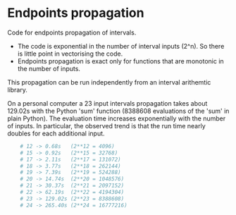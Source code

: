 # Endpoints propagation
Code for endpoints propagation of intervals. 

* The code is exponential in the number of interval inputs (2^n). So there is little point in vectorising the code. 
* Endpoints propagation is exact only for functions that are monotonic in the number of inputs. 

This propagation can be run independently from an interval arithemtic library. 

On a personal computer a 23 input intervals propagation takes about 129.02s with the Python 'sum' function (8388608 evaluations of the 'sum' in plain Python). The evaluation time increases exponentially with the number of inputs. In particular, the observed trend is that the run time nearly doubles for each additional input. 

```python
    # 12 -> 0.68s   (2**12 = 4096)
    # 15 -> 0.92s   (2**15 = 32768)
    # 17 -> 2.11s   (2**17 = 131072)
    # 18 -> 3.77s   (2**18 = 262144)
    # 19 -> 7.39s   (2**19 = 524288)
    # 20 -> 14.74s  (2**20 = 1048576)
    # 21 -> 30.37s  (2**21 = 2097152)
    # 22 -> 62.19s  (2**22 = 4194304)
    # 23 -> 129.02s (2**23 = 8388608)
    # 24 -> 265.40s (2**24 = 16777216)
```
